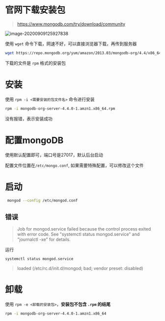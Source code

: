 # 官网下载安装包

> https://www.mongodb.com/try/download/community

![image-20200909125927838](http://39.96.170.240:81/6aa5d763-233b-4207-b3ce-1f506ebdf8ba.png?)

使用 `wget` 命令下载，网速不好，可以直接浏览器下载，再传到服务器

```bash
wget https://repo.mongodb.org/yum/amazon/2013.03/mongodb-org/4.4/x86_64/RPMS/mongodb-org-server-4.4.0-1.amzn1.x86_64.rpm
```

下载的文件是 `rpm` 格式的安装包

# 安装

使用 `rpm -i <需要安装的包文件名>` 命令进行安装

```bash
rpm -i mongodb-org-server-4.4.0-1.amzn1.x86_64.rpm
```

没有报错，表示安装成功

# 配置mongoDB

使用默认配置即可，端口号是27017，默认后台启动

配置文件位置在`/etc/mongo.conf`, 如果需要特殊配置，可以修改这个文件

# 启动

```bash
 mongod --config /etc/mongod.conf
```

## 错误 

> Job for mongod.service failed because the control process exited with error code. See "systemctl status mongod.service" and "journalctl -xe" for details. 

运行

```bash
systemctl status mongod.service
```

> loaded (/etc/rc.d/init.d/mongod; bad; vendor preset: disabled)

# 卸载

使用 `rpm -e <卸载的安装包>`，**安装包不包含 `.rpm` 的结尾**

```bash
rpm -i mongodb-org-server-4.4.0-1.amzn1.x86_64
```









